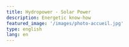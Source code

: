 ```yaml
---
title: Hydropower - Solar Power
description: Energetic know-how
featured_image: '/images/photo-accueil.jpg'
type: english
lang: en
---
```

